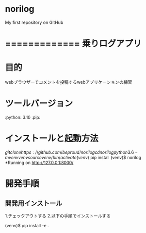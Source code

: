 # norilog
My first repository on GitHub

=============
乗りログアプリ
=============

目的
====
webブラウザーでコメントを投稿するwebアプリケーションの練習

ツールバージョン
================
:python: 3.10
:pip:    

インストールと起動方法
===================
$git clone https://github.com/beproud/norilog
cd norilog
python3.6 -m venv venv
source venv/bin/activate
(venv)$ pip install
(venv)$ norilog
*Running on http://127.0.0.1:8000/

開発手順
========
開発用インストール
------------------

1.チェックアウトする
2.以下の手順でインストールする

(venv)$ pip install -e .
